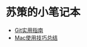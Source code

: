 # 苏策的小笔记本

- [Git实用指南](https://github.com/guoxiaoxing/notebook/raw/master/Git.md)
- [Mac使用技巧总结](https://github.com/guoxiaoxing/notebook/raw/master/Mac.md)
